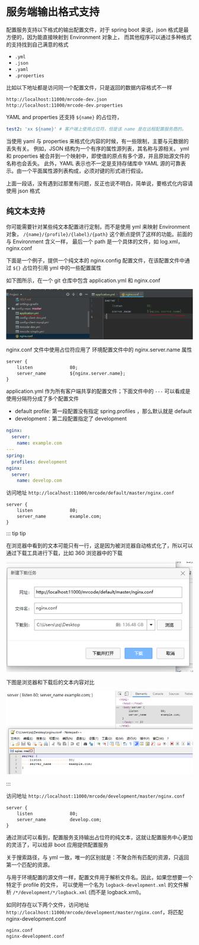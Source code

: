 # 服务端输出格式支持

配置服务支持以下格式的输出配置文件，对于 spring boot 来说，json 格式是最方便的，因为能直接映射到 Environment 对象上，
而其他程序可以通过多种格式的支持找到自己满意的格式

- `.yml`
- `.json`
- `.yaml`
- `.properties`

比如以下地址都是访问同一个配置文件，只是返回的数据内容格式不一样

```
http://localhost:11000/mrcode-dev.json
http://localhost:11000/mrcode-dev.properties
```

YAML and properties 还支持 `${name}` 的占位符，

```yml
test2: 'xx ${name}' # 客户端上使用占位符，但是该 name 是在远程配置服务商的。
```

当使用 yaml 与 properties 来格式化内容的时候，有一些限制，主要与元数据的丢失有关。
例如，JSON 结构为一个有序的属性源列表，其名称与源相关。
yml 和 properties 被合并到一个映射中，即使值的原点有多个源，并且原始源文件的名称也会丢失。
此外，YAML 表示也不一定是支持存储库中 YAML 源的可靠表示。由一个平面属性源列表构成，必须对键的形式进行假设。

上面一段话，没有遇到过那里有问题，反正也说不明白，简单说，要格式化内容请使用 json 格式


## 纯文本支持

你可能需要针对某些纯文本配置进行定制，而不是使用 yml 来映射 Environment 对象，
`/{name}/{profile}/{label}/{path}` 这个断点提供了这样的功能。前面的与 Environment 含义一样，
最后一个 path 是一个具体的文件，如 log.xml，nginx.conf

下面是一个例子，提供一个纯文本的 nginx.config 配置文件，在该配置文件中通过 `${}` 占位符引用 yml 中的一些配置属性

如下图所示，在一个 git 仓库中包含 application.yml 和 nginx.conf

![](./assets/markdown-img-paste-20190621152237191.png)  

nginx.conf 文件中使用占位符应用了 环境配置文件中的 nginx.server.name 属性

```
server {
    listen              80;
    server_name         ${nginx.server.name};
}
```

application.yml 作为所有客户端共享的配置文件；下面文件中的 `---` 可以看成是使用分隔符分成了多个配置文件

- default profile: 第一段配置没有指定 spring.profiles ，那么默认就是 default
- development：第二段配置指定了 development

```yml
nginx:
  server:
    name: example.com
---
spring:
  profiles: development
nginx:
  server:
    name: develop.com
```

访问地址 `http://localhost:11000/mrcode/default/master/nginx.conf`  

```
server {
    listen              80;
    server_name         example.com;
}
```

::: tip tip

在浏览器中看到的文本可能只有一行，这是因为被浏览器自动格式化了，所以可以通过下载工具进行下载，比如 360 浏览器中的下载

![](./assets/markdown-img-paste-20190621153501604.png)

下图是浏览器和下载后的文本内容对比

![](./assets/markdown-img-paste-20190621153355852.png)

:::

访问地址 `http://localhost:11000/mrcode/development/master/nginx.conf`

```
server {
    listen              80;
    server_name         develop.com;
}
```

通过测试可以看到，配置服务支持输出占位符的纯文本，这就让配置服务中心更加的灵活了，可以给非 boot 应用提供配置服务

关于搜索路径，与 yml 一致，唯一的区别就是：不聚合所有匹配的资源，只返回第一个匹配的资源。

与用于环境配置的源文件一样，配置文件用于解析文件名。因此，如果您想要一个特定于 profile 的文件，
可以使用一个名为 `logback-development.xml` 的文件解析 `/*/development/*/logback.xml` (而不是 logback.xml)。

如同时存在以下两个文件，访问地址 `http://localhost:11000/mrcode/development/master/nginx.conf`，将匹配 nginx-development.conf

```
nginx.conf
nginx-development.conf
```
